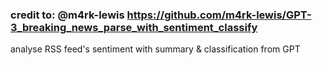 ### credit to: @m4rk-lewis https://github.com/m4rk-lewis/GPT-3_breaking_news_parse_with_sentiment_classify

analyse RSS feed's sentiment with summary & classification from GPT
